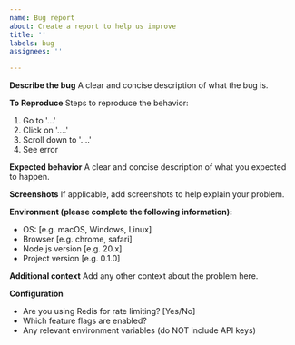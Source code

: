 ```yaml
---
name: Bug report
about: Create a report to help us improve
title: ''
labels: bug
assignees: ''

---
```


**Describe the bug**
A clear and concise description of what the bug is.

**To Reproduce**
Steps to reproduce the behavior:
1. Go to '...'
2. Click on '....'
3. Scroll down to '....'
4. See error

**Expected behavior**
A clear and concise description of what you expected to happen.

**Screenshots**
If applicable, add screenshots to help explain your problem.

**Environment (please complete the following information):**
 - OS: [e.g. macOS, Windows, Linux]
 - Browser [e.g. chrome, safari]
 - Node.js version [e.g. 20.x]
 - Project version [e.g. 0.1.0]

**Additional context**
Add any other context about the problem here.

**Configuration**
- Are you using Redis for rate limiting? [Yes/No]
- Which feature flags are enabled?
- Any relevant environment variables (do NOT include API keys)
